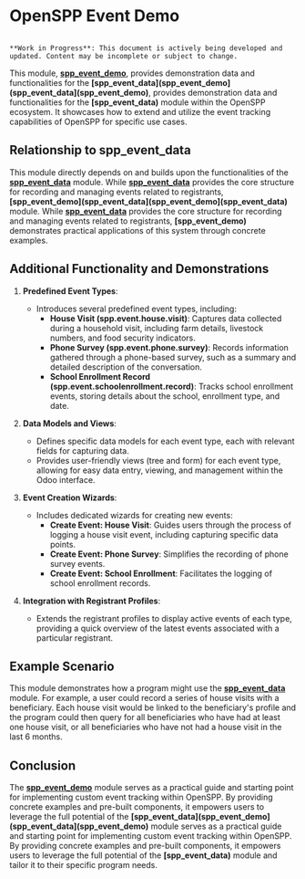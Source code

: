 # OpenSPP Event Demo

```{warning}

**Work in Progress**: This document is actively being developed and updated. Content may be incomplete or subject to change.
```

This module, **[spp_event_demo](spp_event_demo)**, provides demonstration data and functionalities for the **[spp_event_data](spp_event_demo](spp_event_data](spp_event_demo)**, provides demonstration data and functionalities for the **[spp_event_data)** module within the OpenSPP ecosystem. It showcases how to extend and utilize the event tracking capabilities of OpenSPP for specific use cases. 

## Relationship to spp_event_data

This module directly depends on and builds upon the functionalities of the **[spp_event_data](spp_event_data)** module. While **[spp_event_data](spp_event_data)** provides the core structure for recording and managing events related to registrants, **[spp_event_demo](spp_event_data](spp_event_demo](spp_event_data)** module. While **[spp_event_data](spp_event_data)** provides the core structure for recording and managing events related to registrants, **[spp_event_demo)** demonstrates practical applications of this system through concrete examples.

## Additional Functionality and Demonstrations

1. **Predefined Event Types**:
    * Introduces several predefined event types, including:
        * **House Visit (spp.event.house.visit)**: Captures data collected during a household visit, including farm details, livestock numbers, and food security indicators.
        * **Phone Survey (spp.event.phone.survey)**:  Records information gathered through a phone-based survey, such as a summary and detailed description of the conversation.
        * **School Enrollment Record (spp.event.schoolenrollment.record)**:  Tracks school enrollment events, storing details about the school, enrollment type, and date.

2. **Data Models and Views**:
    * Defines specific data models for each event type, each with relevant fields for capturing data.
    * Provides user-friendly views (tree and form) for each event type, allowing for easy data entry, viewing, and management within the Odoo interface.

3. **Event Creation Wizards**:
    * Includes dedicated wizards for creating new events:
        * **Create Event: House Visit**:  Guides users through the process of logging a house visit event, including capturing specific data points.
        * **Create Event: Phone Survey**: Simplifies the recording of phone survey events.
        * **Create Event: School Enrollment**: Facilitates the logging of school enrollment records.

4. **Integration with Registrant Profiles**:
    * Extends the registrant profiles to display active events of each type, providing a quick overview of the latest events associated with a particular registrant.

## Example Scenario

This module demonstrates how a program might use the **[spp_event_data](spp_event_data)** module.  For example, a user could record a series of house visits with a beneficiary.  Each house visit would be linked to the beneficiary's profile and the program could then query for all beneficiaries who have had at least one house visit, or all beneficiaries who have not had a house visit in the last 6 months. 

## Conclusion

The **[spp_event_demo](spp_event_demo)** module serves as a practical guide and starting point for implementing custom event tracking within OpenSPP.  By providing concrete examples and pre-built components, it empowers users to leverage the full potential of the **[spp_event_data](spp_event_demo](spp_event_data](spp_event_demo)** module serves as a practical guide and starting point for implementing custom event tracking within OpenSPP.  By providing concrete examples and pre-built components, it empowers users to leverage the full potential of the **[spp_event_data)** module and tailor it to their specific program needs. 
